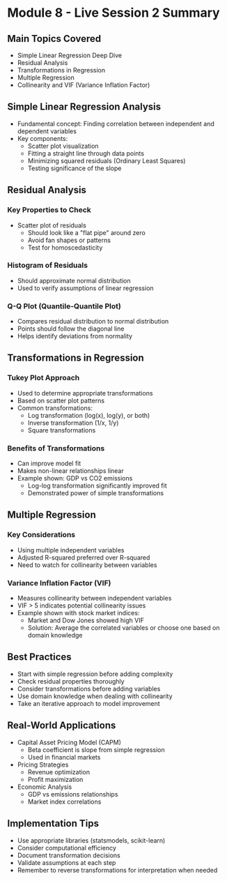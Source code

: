 # Module 8 - Live Session 2 Summary

## Main Topics Covered
- Simple Linear Regression Deep Dive
- Residual Analysis
- Transformations in Regression
- Multiple Regression
- Collinearity and VIF (Variance Inflation Factor)

## Simple Linear Regression Analysis
- Fundamental concept: Finding correlation between independent and dependent variables
- Key components:
  - Scatter plot visualization
  - Fitting a straight line through data points
  - Minimizing squared residuals (Ordinary Least Squares)
  - Testing significance of the slope

## Residual Analysis
### Key Properties to Check
- Scatter plot of residuals
  - Should look like a "flat pipe" around zero
  - Avoid fan shapes or patterns
  - Test for homoscedasticity

### Histogram of Residuals
- Should approximate normal distribution
- Used to verify assumptions of linear regression

### Q-Q Plot (Quantile-Quantile Plot)
- Compares residual distribution to normal distribution
- Points should follow the diagonal line
- Helps identify deviations from normality

## Transformations in Regression
### Tukey Plot Approach
- Used to determine appropriate transformations
- Based on scatter plot patterns
- Common transformations:
  - Log transformation (log(x), log(y), or both)
  - Inverse transformation (1/x, 1/y)
  - Square transformations

### Benefits of Transformations
- Can improve model fit
- Makes non-linear relationships linear
- Example shown: GDP vs CO2 emissions
  - Log-log transformation significantly improved fit
  - Demonstrated power of simple transformations

## Multiple Regression
### Key Considerations
- Using multiple independent variables
- Adjusted R-squared preferred over R-squared
- Need to watch for collinearity between variables

### Variance Inflation Factor (VIF)
- Measures collinearity between independent variables
- VIF > 5 indicates potential collinearity issues
- Example shown with stock market indices:
  - Market and Dow Jones showed high VIF
  - Solution: Average the correlated variables or choose one based on domain knowledge

## Best Practices
- Start with simple regression before adding complexity
- Check residual properties thoroughly
- Consider transformations before adding variables
- Use domain knowledge when dealing with collinearity
- Take an iterative approach to model improvement

## Real-World Applications
- Capital Asset Pricing Model (CAPM)
  - Beta coefficient is slope from simple regression
  - Used in financial markets
- Pricing Strategies
  - Revenue optimization
  - Profit maximization
- Economic Analysis
  - GDP vs emissions relationships
  - Market index correlations

## Implementation Tips
- Use appropriate libraries (statsmodels, scikit-learn)
- Consider computational efficiency
- Document transformation decisions
- Validate assumptions at each step
- Remember to reverse transformations for interpretation when needed